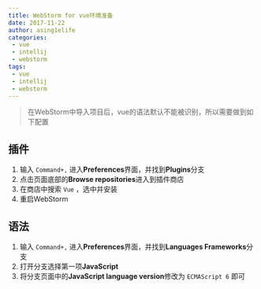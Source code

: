 ```yaml
---
title: WebStorm for vue环境准备
date: 2017-11-22
author: asing1elife
categories:
 - vue
 - intellij
 - webstorm
tags:
 - vue
 - intellij
 - webstorm
---
```

> 在WebStorm中导入项目后，vue的语法默认不能被识别，所以需要做到如下配置  

## 插件
1. 输入 `Command+,` 进入**Preferences**界面，并找到**Plugins**分支
2. 点击页面底部的**Browse repositories**进入到插件商店
3. 在商店中搜索 `Vue` ，选中并安装
4. 重启WebStorm

## 语法
1. 输入 `Command+,` 进入**Preferences**界面，并找到**Languages Frameworks**分支
2. 打开分支选择第一项**JavaScript**
3. 将分支页面中的**JavaScript language version**修改为 `ECMAScript 6` 即可